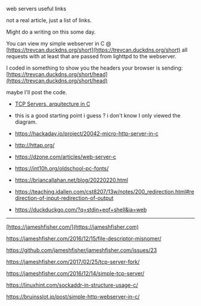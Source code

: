 web servers useful links

not a real article, just a list of links.

Might do a writing on this some day.

You can view my simple webserver in C @ 
[https://trevcan.duckdns.org/short](https://trevcan.duckdns.org/short)
all requests with at least that are passed from lighttpd to the webserver.

I coded in something to show you the headers your browser is sending:
[https://trevcan.duckdns.org/short/head](https://trevcan.duckdns.org/short/head)

maybe I'll post the code.


- [TCP Servers. arquitecture in C](https://www.geeksforgeeks.org/tcp-server-client-implementation-in-c/)
 - this is a good starting point i guess ? i don't know I only
 viewed  the diagram.

- https://hackaday.io/project/20042-micro-http-server-in-c
- http://httap.org/
- https://dzone.com/articles/web-server-c
- https://int10h.org/oldschool-pc-fonts/
- https://briancallahan.net/blog/20220220.html
- https://teaching.idallen.com/cst8207/13w/notes/200_redirection.html#redirection-of-input-redirection-of-output
- https://duckduckgo.com/?q=stdin+eof+shell&ia=web

---

[https://jameshfisher.com/](https://jameshfisher.com)

https://jameshfisher.com/2016/12/15/file-descriptor-misnomer/

https://github.com/jameshfisher/jameshfisher.com/issues/23

https://jameshfisher.com/2017/02/25/tcp-server-fork/

https://jameshfisher.com/2016/12/14/simple-tcp-server/

https://linuxhint.com/sockaddr-in-structure-usage-c/

https://bruinsslot.jp/post/simple-http-webserver-in-c/
